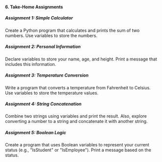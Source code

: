 #### 6. Take-Home Assignments

##### Assignment 1: Simple Calculator
Create a Python program that calculates and prints the sum of two numbers. Use variables to store the numbers.

##### Assignment 2: Personal Information
Declare variables to store your name, age, and height. Print a message that includes this information.

##### Assignment 3: Temperature Conversion
Write a program that converts a temperature from Fahrenheit to Celsius. Use variables to store the temperature values.

##### Assignment 4: String Concatenation
Combine two strings using variables and print the result. Also, explore converting a number to a string and concatenate it with another string.

##### Assignment 5: Boolean Logic
Create a program that uses Boolean variables to represent your current status (e.g., "IsStudent" or "IsEmployee"). Print a message based on the status.